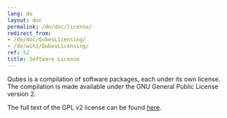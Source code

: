 ```yaml
---
lang: de
layout: doc
permalink: /de/doc/license/
redirect_from:
- /de/doc/QubesLicensing/
- /de/wiki/QubesLicensing/
ref: 52
title: Software License
---
```


Qubes is a compilation of software packages, each under its own license. The compilation is made available under the GNU General Public License version 2.

The full text of the GPL v2 license can be found [here](https://www.gnu.org/licenses/gpl-2.0.html).